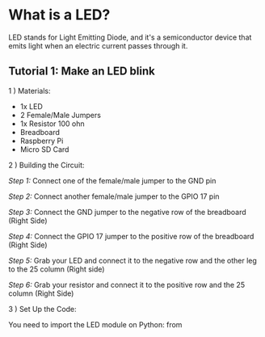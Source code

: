 # What is a LED?
LED stands for Light Emitting Diode, and it's a semiconductor device that emits light when
an electric current passes through it.

## Tutorial 1: Make an LED blink
1 ) Materials:
   
- 1x LED
- 2 Female/Male Jumpers
- 1x Resistor 100 ohn
- Breadboard
- Raspberry Pi
- Micro SD Card
  
2 ) Building the Circuit:

_Step 1:_ 
   Connect one of the female/male jumper to the GND pin
 
_Step 2:_
   Connect another female/male jumper to the GPIO 17 pin

_Step 3:_ 
   Connect the GND jumper to the negative row of the breadboard (Right Side)

_Step 4:_
   Connect the GPIO 17 jumper to the positive row of the breadboard (Right Side)

_Step 5:_
   Grab your LED and connect it to the negative row and the other leg to the 25 column (Right side)

_Step 6:_
   Grab your resistor and connect it to the positive row and the 25 column (Right Side)

3 ) Set Up the Code:

You need to import the LED module on Python:
   from 

